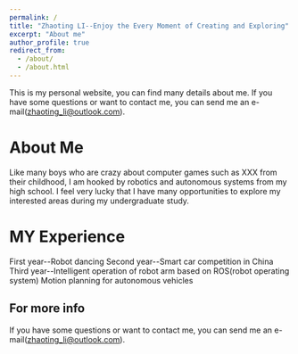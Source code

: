 ```yaml
---
permalink: /
title: "Zhaoting LI--Enjoy the Every Moment of Creating and Exploring"
excerpt: "About me"
author_profile: true
redirect_from: 
  - /about/
  - /about.html
---
```


This is my personal website, you can find many details about me. If you have some questions or want to contact me, you can send me an e-mail(zhaoting_li@outlook.com).

About Me
======
Like many boys who are crazy about computer games such as XXX from their childhood, I am hooked by robotics and autonomous systems from my high school. I feel very lucky that I have many opportunities to explore my interested areas during my undergraduate study.

MY Experience
======
First year--Robot dancing
Second year--Smart car competition in China
Third year--Intelligent operation of robot arm based on ROS(robot operating system) 
            Motion planning for autonomous vehicles

For more info
------
If you have some questions or want to contact me, you can send me an e-mail(zhaoting_li@outlook.com).
